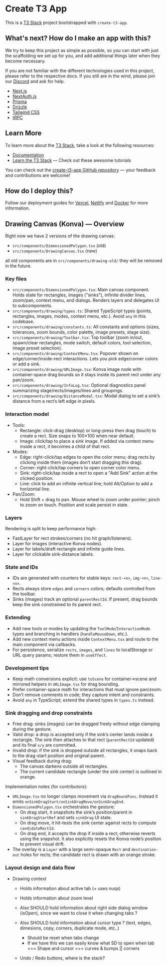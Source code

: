 # Create T3 App

This is a [T3 Stack](https://create.t3.gg/) project bootstrapped with `create-t3-app`.

## What's next? How do I make an app with this?

We try to keep this project as simple as possible, so you can start with just the scaffolding we set up for you, and add additional things later when they become necessary.

If you are not familiar with the different technologies used in this project, please refer to the respective docs. If you still are in the wind, please join our [Discord](https://t3.gg/discord) and ask for help.

- [Next.js](https://nextjs.org)
- [NextAuth.js](https://next-auth.js.org)
- [Prisma](https://prisma.io)
- [Drizzle](https://orm.drizzle.team)
- [Tailwind CSS](https://tailwindcss.com)
- [tRPC](https://trpc.io)

## Learn More

To learn more about the [T3 Stack](https://create.t3.gg/), take a look at the following resources:

- [Documentation](https://create.t3.gg/)
- [Learn the T3 Stack](https://create.t3.gg/en/faq#what-learning-resources-are-currently-available) — Check out these awesome tutorials

You can check out the [create-t3-app GitHub repository](https://github.com/t3-oss/create-t3-app) — your feedback and contributions are welcome!

## How do I deploy this?

Follow our deployment guides for [Vercel](https://create.t3.gg/en/deployment/vercel), [Netlify](https://create.t3.gg/en/deployment/netlify) and [Docker](https://create.t3.gg/en/deployment/docker) for more information.

## Drawing Canvas (Konva) — Overview

Right now we have 2 versions of the drawing canvas:
- `src/components/DimensionedPolygon.tsx` (old)
- `src/components/DrawingCanvas.tsx` (new)

all old components are in `src/components/drawing-old/` they will be removed in the future.

### Key files

- `src/components/DimensionedPolygon.tsx`: Main canvas component. Holds state for rectangles, images ("sinks"), infinite divider lines, zoom/pan, context menu, and dialogs. Renders layers and delegates UI to subcomponents.
- `src/components/drawing/types.ts`: Shared TypeScript types (points, rectangles, images, modes, context menu, etc.). Avoid `any` in this codebase.
- `src/components/drawing/constants.ts`: All constants and options (sizes, tolerances, zoom bounds, color palette, image presets, stage size).
- `src/components/drawing/Toolbar.tsx`: Top toolbar (zoom in/out, spawn/clear rectangles, mode switch, default colors, tool selection, image preset selection).
- `src/components/drawing/ContextMenu.tsx`: Popover shown on edge/corner/inside-rect interactions. Lets you pick edge/corner colors or add a sink.
- `src/components/drawing/URLImage.tsx`: Konva image node with container-space drag bounds so it stays inside its parent rect under any pan/zoom.
- `src/components/drawing/InfoLog.tsx`: Optional diagnostics panel summarizing stage/rects/images/lines and groupings.
- `src/components/drawing/DistanceModal.tsx`: Modal dialog to set a sink’s distance from a rect’s left edge in pixels.

### Interaction model

- Tools:
  - Rectangle: click-drag (desktop) or long-press then drag (touch) to create a rect. Size snaps to 100×100 when near default.
  - Image: click/tap to place a sink image. If added via context menu inside a rect, it becomes a child of that rect.
- Modes:
  - Edge: right-click/tap edges to open the color menu; drag rects by clicking inside them (images don’t start dragging this drag).
  - Corner: right-click/tap corners to open corner color menu.
  - Sink: right-click/tap inside a rect to open a "Add Sink" action at the clicked position.
  - Line: click to add an infinite vertical line; hold Alt/Option to add a horizontal line.
- Pan/Zoom:
  - Hold Shift + drag to pan. Mouse wheel to zoom under pointer; pinch to zoom on touch. Position and scale persist in state.

### Layers

Rendering is split to keep performance high:
- FastLayer for rect strokes/corners (no hit graph/listeners).
- Layer for images (interactive Konva nodes).
- Layer for labels/draft rectangle and infinite guide lines.
- Layer for clickable sink-distance labels.

### State and IDs

- IDs are generated with counters for stable keys: `rect-<n>`, `img-<n>`, `line-<n>`.
- Rects always store `edges` and `corners` colors; defaults controlled from the toolbar.
- Sinks (images) track an optional `parentRectId`. If present, drag bounds keep the sink constrained to its parent rect.

### Extending

- Add new tools or modes by updating the `ToolMode`/`InteractionMode` types and branching in handlers (`handleMouseDown`, etc.).
- Add new context menu actions inside `ContextMenu.tsx` and route to the main component via callbacks.
- For persistence, serialize `rects`, `images`, and `lines` to localStorage or URL query params; restore them in `useEffect`.

### Development tips

- Keep math conversions explicit: use `toScene` for container→scene and mirrored helpers in `URLImage.tsx` for drag bounding.
- Prefer container-space math for interactions that must ignore pan/zoom.
- Don’t remove comments in code; they capture intent and constraints.
- Avoid `any` in TypeScript; extend the shared types in `types.ts` instead.

### Sink dragging and drop constraints

- Free drag: sinks (images) can be dragged freely without edge clamping during the gesture.
- Valid drop: a drop is accepted only if the sink’s center lands inside a rectangle. The sink then attaches to that rect (`parentRectId` updated) and its final `x/y` are committed.
- Invalid drop: if the sink is dropped outside all rectangles, it snaps back to the drag-start position and original parent.
- Visual feedback during drag:
  - The canvas darkens outside all rectangles.
  - The current candidate rectangle (under the sink center) is outlined in orange.

Implementation notes (for contributors):
- `URLImage.tsx` no longer clamps movement via `dragBoundFunc`. Instead it emits `onSinkDragStart/onSinkDragMove/onSinkDragEnd`.
- `DimensionedPolygon.tsx` orchestrates the gesture:
  - On drag start, it snapshots the sink’s position/parent in `sinkDragStartRef` and sets `sinkDrag` UI state.
  - On drag move, it hit-tests the sink center against rects to compute `candidateRectId`.
  - On drag end, it accepts the drop if inside a rect; otherwise reverts using the snapshot. It also explicitly resets the Konva node’s position to prevent visual drift.
- The overlay is a `Layer` with a large semi-opaque `Rect` and `destination-out` holes for rects; the candidate rect is drawn with an orange stroke.


### Layout design and data flow
 - Drawing context 
    - Holds information about active tab (+ uses nuqs)
    - Holds information about zoom level
    
    - Also SHOULD hold information about right side dialog window (isOpen), since we want to close it when changing tabs ?
    - Also SHOULD hold information about cursor type ? (text, edges, dimesions, copy, corners, duplicate mode, etc..)
        - Should be reset when tabs change
        - If we have this we can easily know what SD to open when tab === Shape and cursor === curves & bumps || corners
    
    - Undo / Redo buttons, where is the stack? 